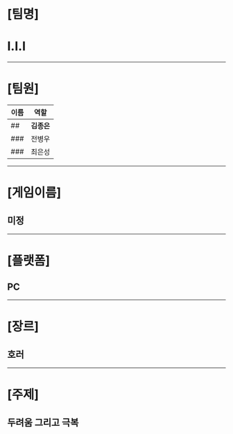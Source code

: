 # [팀명]
# I.I.I
---
# [팀원]
 **이름** | **역할**
--- | --- |
## | **김종은** | 타이틀/애니메이션/플레이어/사운드/영상편집
### | 전병우 | 추적자/코딩 및 에셋/맵
### | 최은성 | 오브젝트 상호작용/에셋
---
# [게임이름]
## 미정
---
# [플랫폼]
## PC
---
# [장르]
## 호러
---
# [주제]
## 두려움 그리고 극복
